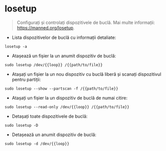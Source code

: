 # losetup

> Configurați și controlați dispozitivele de buclă.
> Mai multe informații: <https://manned.org/losetup>.

- Lista dispozitivelor de buclă cu informații detaliate:

`losetup -a`

- Atașează un fișier la un anumit dispozitiv de buclă:

`sudo losetup /dev/{{loop}} /{{path/to/file}}`

- Atașați un fișier la un nou dispozitiv cu buclă liberă și scanați dispozitivul pentru partiții:

`sudo losetup --show --partscan -f /{{path/to/file}}`

- Atașați un fișier la un dispozitiv de buclă de numai citire:

`sudo losetup --read-only /dev/{{loop}} /{{path/to/file}}`

- Detașați toate dispozitivele de buclă:

`sudo losetup -D`

- Detașează un anumit dispozitiv de buclă:

`sudo losetup -d /dev/{{loop}}`
